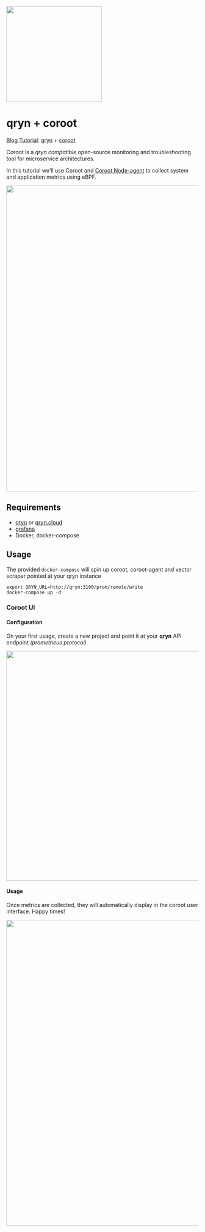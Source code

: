 <a href="https://qryn.dev" target="_blank"><img src='https://user-images.githubusercontent.com/1423657/218816262-e0e8d7ad-44d0-4a7d-9497-0d383ed78b83.png' width=250></a>

# qryn + coroot
[Blog Tutorial](https://blog.qryn.dev/coroot-qryn-turn-telemetry-into-answers): [qryn](https://qryn.dev) + [coroot](https://coroot.com/docs/coroot-community-edition) 


Coroot is a _qryn compatible_ open-source monitoring and troubleshooting tool for microservice architectures.

In this tutorial we'll use Coroot and [Coroot Node-agent](https://coroot.com/docs/metric-exporters/node-agent) to collect system and application metrics using eBPF.

<img src="https://user-images.githubusercontent.com/1423657/205445466-67a81963-e593-47c3-ad73-8365e68d9e4f.png" width=800px />


## Requirements
- [qryn](https://qryn.dev) or [qryn.cloud](https://qryn.cloud)
- [grafana](https://grafana.com)
- Docker, docker-compose

## Usage
The provided `docker-compose` will spin up coroot, coroot-agent and vector scraper pointed at your qryn instance
```
export QRYN_URL=http://qryn:3100/prom/remote/write
docker-compose up -d
```

### Coroot UI
#### Configuration
On your first usage, create a new project and point it at your **qryn** API endpoint _(prometheus protocol)_

<img src="https://user-images.githubusercontent.com/1423657/205444113-b52ddc6c-c8a1-4e38-b6ed-2e8cc26bd5ed.png" width=600px />

#### Usage
Once metrics are collected, they will automatically display in the coroot user interface. Happy times!

<!-- 
![image](https://user-images.githubusercontent.com/1423657/205444050-21fb7a10-d0d0-4cf1-85fb-98ba3141ec71.png) 
<img src="https://user-images.githubusercontent.com/1423657/205444493-4b3ec904-ff72-424a-b272-9a9e2503594a.gif" width=600px />
-->

<img src="https://user-images.githubusercontent.com/194465/195115881-babd5bd0-8c2b-4718-9cc6-e6dfb5a20c00.gif" width=800px />
